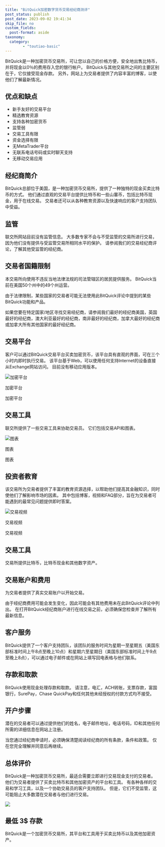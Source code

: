 ```yaml
---
title: "BitQuick加密数字货币交易经纪商测评"
post_status: publish
post_date: 2023-09-02 19:41:34
skip_file: no
custom_fields: 
  post-format: aside
taxonomy:
  category:
        - "toutiao-basic"
---
```


BitQuick是一种加密货币交易所，可让您以自己的价格方便，安全地出售比特币，并将现金以0％的费用存入您的银行帐户。 BitQuick与其他交易所之间的主要区别在于，它仅接受现金存款。 另外，网站上为交易者提供了内容丰富的博客，以使他们了解最新情况。

## 优点和缺点

- 新手友好的交易平台
- 精选教育资源
- 支持各种加密货币
- 监管弱
- 交易工具有限
- 资金选择有限
- 无MetaTrader平台
- 无联系电话号码或实时聊天支持
- 无移动交易应用

## 经纪商简介

BitQuick总部位于美国，是一种加密货币交易所，提供了一种独特的现金买卖比特币的方式。 他们通过直观的交易平台提供比特币和一些山寨币，包括比特币现金，用于在线交易。 交易者还可以从各种教育资源以及快速响应的客户支持团队中受益。

## 监管

联交所网站目前没有监管信息。 大多数专家不会与不受监管的交易所进行交易，因为他们没有提供与受监管交易所相同水平的保护。 请参阅我们的交易经纪商评论，了解其他受监管的经纪商。

## 交易者国籍限制

本交易所向使用不违反当地法律法规的司法管辖区的居民提供服务。 BitQuick当前在美国50个州中的49个州运营。

由于法律限制，某些国家的交易者可能无法使用此BitQuick评论中提到的某些BitQuick功能和产品。

如果您要在特定国家/地区寻找交易经纪商，请参阅我们最好的经纪商美国，英国最好的经纪商，澳大利亚最好的经纪商，南非最好的经纪商，加拿大最好的经纪商或加拿大所有其他国家的最好经纪商。

## 交易平台

客户可以通过BitQuick交易平台买卖加密货币，该平台具有直观的界面，可在三个小时内即时执行交易。 该平台基于Web，可以使用任何支持Internet的设备直接从Exchange网站访问。 目前没有移动应用版本。

![加密平台](https://cdn.fendou.la/funstoutiao/2020/12/BitQuick-Review-Crypto-Platform-1024x799.jpg "加密平台")

加密平台

加密平台

## 交易工具

联交所提供了一些交易工具来协助交易员。 它们包括交易API和图表。

![图表](https://cdn.fendou.la/funstoutiao/2020/12/BitQuick-Review-Charts.jpg "图表")

图表

图表

## 投资者教育

该交易所为交易者提供了丰富的教育资源选择，以帮助他们提高其金融知识，同时使他们了解影响市场的因素。 其中包括博客，视频和FAQ部分，旨在为交易者可能遇到的最常见问题提供即时答案。

![交易视频](https://cdn.fendou.la/funstoutiao/2020/12/BitQuick-Review-Videos-1024x293.jpg "交易视频")

交易视频

交易视频

## 交易工具

交易所提供比特币，比特币现金和其他数字资产。

## 交易账户和费用

为交易者提供了真实交易账户以开始交易。

由于经纪商费用可能会发生变化，因此可能会有其他费用未在此BitQuick评论中列出。 在打开BitQuick经纪商账户进行在线交易之前，必须确保您检查并了解所有最新信息。

## 客户服务

BitQuick提供了一个客户支持团队，该团队的服务时间为星期一至星期五（美国东部标准时间上午8点至晚上10点）和星期六至星期日（美国东部标准时间上午9点至晚上8点），可以通过电子邮件或在网站上填写回电表格与他们联系。

## 存款和取款

BitQuick使用现金处理存款和取款。 请注意，电汇，ACH转账，支票存款，富国银行，SurePay，Chase QuickPay和任何其他未经授权的付款方式均不接受。

## 开户步骤

潜在的交易者可以通过提供他们的姓名，电子邮件地址，电话号码，ID和其他任何所需的详细信息在网站上注册。

当您通过经纪商申请时，必须确保清楚阅读经纪商的所有条款，条件和政策。 仅在您完全理解并同意后再继续。

## 总体评价

BitQuick是一种加密货币交易所，最适合需要立即进行交易现金支付的交易者。 他们为交易者提供了买卖比特币和其他加密资产的平台和工具。 有各种各样的交易和学习工具，以及一个协助交易员的客户支持团队。 但是，它们不受监管，这可能阻止大多数潜在交易者与他们进行交易。

![](https://cdn.fendou.la/funstoutiao/2020/12/BitQuick-Logo.png)

## 最低 **3$** 存款

BitQuick是一个加密货币交易所，其平台和工具用于买卖比特币以及其他加密资产。
